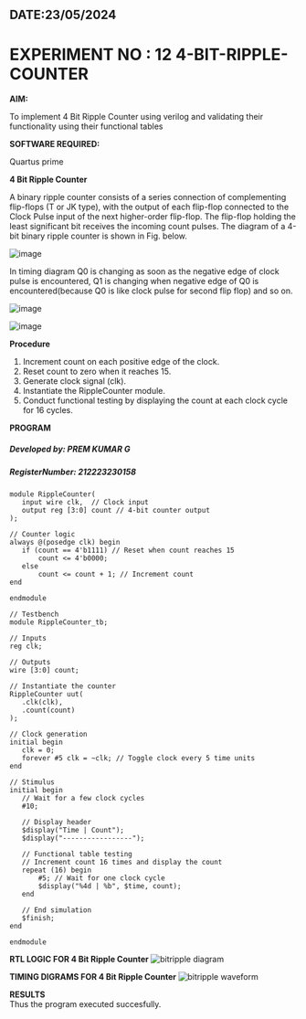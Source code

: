 ## DATE:23/05/2024
#  EXPERIMENT NO : 12 4-BIT-RIPPLE-COUNTER

**AIM:**

To implement  4 Bit Ripple Counter using verilog and validating their functionality using their functional tables

**SOFTWARE REQUIRED:**

Quartus prime


**4 Bit Ripple Counter**

A binary ripple counter consists of a series connection of complementing flip-flops (T or JK type), with the output of each flip-flop connected to the Clock Pulse input of the next higher-order flip-flop. The flip-flop holding the least significant bit receives the incoming count pulses. The diagram of a 4-bit binary ripple counter is shown in Fig. below.

![image](https://github.com/naavaneetha/4-BIT-RIPPLE-COUNTER/assets/154305477/cb4b74d4-31ab-4359-95d0-d22e67daba13)

In timing diagram Q0 is changing as soon as the negative edge of clock pulse is encountered, Q1 is changing when negative edge of Q0 is encountered(because Q0 is like clock pulse for second flip flop) and so on.

![image](https://github.com/naavaneetha/4-BIT-RIPPLE-COUNTER/assets/154305477/a573a7d6-014e-4e54-93e6-e2ac9530960b)

![image](https://github.com/naavaneetha/4-BIT-RIPPLE-COUNTER/assets/154305477/85e1958a-2fc1-49bb-9a9f-d58ccbf3663c)

**Procedure**
1. Increment count on each positive edge of the clock.
2. Reset count to zero when it reaches 15.
3. Generate clock signal (clk).
4. Instantiate the RippleCounter module.
5. Conduct functional testing by displaying the count at each clock cycle for 16 cycles.  


**PROGRAM**
##### Developed by: PREM KUMAR G
##### RegisterNumber: 212223230158  
 ```
module RippleCounter(
    input wire clk,  // Clock input
    output reg [3:0] count // 4-bit counter output
);

// Counter logic
always @(posedge clk) begin
    if (count == 4'b1111) // Reset when count reaches 15
        count <= 4'b0000;
    else
        count <= count + 1; // Increment count
end

endmodule

// Testbench
module RippleCounter_tb;

// Inputs
reg clk;

// Outputs
wire [3:0] count;

// Instantiate the counter
RippleCounter uut(
    .clk(clk),
    .count(count)
);

// Clock generation
initial begin
    clk = 0;
    forever #5 clk = ~clk; // Toggle clock every 5 time units
end

// Stimulus
initial begin
    // Wait for a few clock cycles
    #10;
    
    // Display header
    $display("Time | Count");
    $display("-----------------");
    
    // Functional table testing
    // Increment count 16 times and display the count
    repeat (16) begin
        #5; // Wait for one clock cycle
        $display("%4d | %b", $time, count);
    end
    
    // End simulation
    $finish;
end

endmodule
```


**RTL LOGIC FOR 4 Bit Ripple Counter**
![bitripple  diagram](https://github.com/ARCHANAT1305/4-BIT-RIPPLE-COUNTER/assets/145975189/bb799b35-431b-464f-a115-a4ea82fd8d48)



**TIMING DIGRAMS FOR 4 Bit Ripple Counter**
![bitripple waveform](https://github.com/ARCHANAT1305/4-BIT-RIPPLE-COUNTER/assets/145975189/4db60c27-e213-4670-9e8a-151fdbef205b)

**RESULTS**    
Thus the program executed succesfully.
